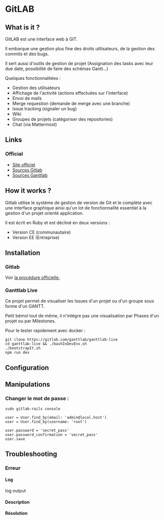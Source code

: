 GitLAB
==============================

What is it ?
-----------------------------

GitLAB est une interface web à GIT.

Il embarque une gestion plus fine des droits utilisateurs, de la gestion des commits et des bugs.

Il sert aussi d'outils de gestion de projet (Assignation des tasks avec leur due date, possibilité de faire des schémas Gantt...)

Quelques fonctionnalitées :

* Gestion des utilisateurs
* Affichage de l'activité (actions effectuées sur l'interface)
* Envoi de mails
* Merge requestion (demande de merge avec une branche)
* Issue tracking (signaler un bug)
* Wiki
* Groupes de projets (catégoriser des repositories)
* Chat (via Mattermost)

Links
-----------------------------

### Official

* [Site officiel](https://about.gitlab.com/)
* [Sources Gitlab](https://gitlab.com/gitlab-org/gitlab-ce/)
* [Sources Ganttlab](https://gitlab.com/ganttlab/ganttlab-live)


How it works ?
-----------------------------

Gitlab utilise le système de gestion de version de Git et le complète avec une interface graphique ainsi qu'un lot de fonctionnalité essentiel à la gestion d'un projet orienté application.

Il est écrit en Ruby et est décliné en deux versions :

* Version CE (communautaire)
* Version EE (Entreprise)

Installation
-----------------------------

### Gitlab

Voir [la procédure officielle.](https://about.gitlab.com/installation/)

### Ganttlab Live

Ce projet permet de visualiser les Issues d'un projet ou d'un groupe sous forme d'un GANTT.

Petit bémol tout de même, il n'intégre pas une visualisation par Phases d'un projet ou par Milestones.

Pour le tester rapidement avec docker :

    git clone https://gitlab.com/ganttlab/ganttlab-live
    cd ganttlab-live && ./bashInDevEnv.sh
    ./bootstrapIt.sh
    npm run dev

Configuration
-----------------------------

Manipulations
-----------------------------

### Changer le mot de passe :

    sudo gitlab-rails console

    user = User.find_by(email: 'admin@local.host')
    user = User.find_by(username: 'root')

    user.password = 'secret_pass'
    user.password_confirmation = 'secret_pass'
    user.save


Troubleshooting
-----------------------------

### Erreur

#### Log

  log output

#### Description

#### Résolution
